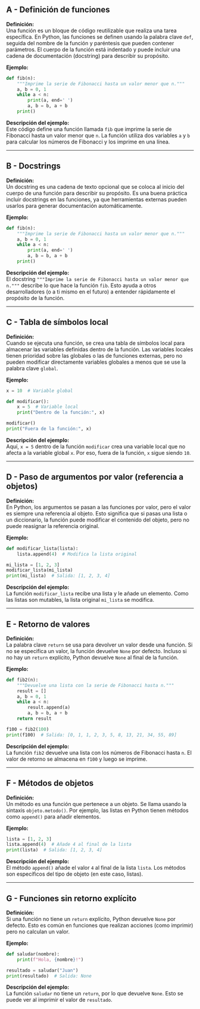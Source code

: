 ## A - Definición de funciones

**Definición:**  
Una función es un bloque de código reutilizable que realiza una tarea específica. En Python, las funciones se definen usando la palabra clave `def`, seguida del nombre de la función y paréntesis que pueden contener parámetros. El cuerpo de la función está indentado y puede incluir una cadena de documentación (docstring) para describir su propósito.

**Ejemplo:**

```python
def fib(n):
    """Imprime la serie de Fibonacci hasta un valor menor que n."""
    a, b = 0, 1
    while a < n:
        print(a, end=' ')
        a, b = b, a + b
    print()
```

**Descripción del ejemplo:**  
Este código define una función llamada `fib` que imprime la serie de Fibonacci hasta un valor menor que `n`. La función utiliza dos variables `a` y `b` para calcular los números de Fibonacci y los imprime en una línea.

---

## B - Docstrings

**Definición:**  
Un docstring es una cadena de texto opcional que se coloca al inicio del cuerpo de una función para describir su propósito. Es una buena práctica incluir docstrings en las funciones, ya que herramientas externas pueden usarlos para generar documentación automáticamente.

**Ejemplo:**

```python
def fib(n):
    """Imprime la serie de Fibonacci hasta un valor menor que n."""
    a, b = 0, 1
    while a < n:
        print(a, end=' ')
        a, b = b, a + b
    print()
```

**Descripción del ejemplo:**  
El docstring `"""Imprime la serie de Fibonacci hasta un valor menor que n."""` describe lo que hace la función `fib`. Esto ayuda a otros desarrolladores (o a ti mismo en el futuro) a entender rápidamente el propósito de la función.

---

## C - Tabla de símbolos local

**Definición:**  
Cuando se ejecuta una función, se crea una tabla de símbolos local para almacenar las variables definidas dentro de la función. Las variables locales tienen prioridad sobre las globales o las de funciones externas, pero no pueden modificar directamente variables globales a menos que se use la palabra clave `global`.

**Ejemplo:**

```python
x = 10  # Variable global

def modificar():
    x = 5  # Variable local
    print("Dentro de la función:", x)

modificar()
print("Fuera de la función:", x)
```

**Descripción del ejemplo:**  
Aquí, `x = 5` dentro de la función `modificar` crea una variable local que no afecta a la variable global `x`. Por eso, fuera de la función, `x` sigue siendo `10`.

---

## D - Paso de argumentos por valor (referencia a objetos)

**Definición:**  
En Python, los argumentos se pasan a las funciones por valor, pero el valor es siempre una referencia al objeto. Esto significa que si pasas una lista o un diccionario, la función puede modificar el contenido del objeto, pero no puede reasignar la referencia original.

**Ejemplo:**

```python
def modificar_lista(lista):
    lista.append(4)  # Modifica la lista original

mi_lista = [1, 2, 3]
modificar_lista(mi_lista)
print(mi_lista)  # Salida: [1, 2, 3, 4]
```

**Descripción del ejemplo:**  
La función `modificar_lista` recibe una lista y le añade un elemento. Como las listas son mutables, la lista original `mi_lista` se modifica.

---

## E - Retorno de valores

**Definición:**  
La palabra clave `return` se usa para devolver un valor desde una función. Si no se especifica un valor, la función devuelve `None` por defecto. Incluso si no hay un `return` explícito, Python devuelve `None` al final de la función.

**Ejemplo:**

```python
def fib2(n):
    """Devuelve una lista con la serie de Fibonacci hasta n."""
    result = []
    a, b = 0, 1
    while a < n:
        result.append(a)
        a, b = b, a + b
    return result

f100 = fib2(100)
print(f100)  # Salida: [0, 1, 1, 2, 3, 5, 8, 13, 21, 34, 55, 89]
```

**Descripción del ejemplo:**  
La función `fib2` devuelve una lista con los números de Fibonacci hasta `n`. El valor de retorno se almacena en `f100` y luego se imprime.

---

## F - Métodos de objetos

**Definición:**  
Un método es una función que pertenece a un objeto. Se llama usando la sintaxis `objeto.metodo()`. Por ejemplo, las listas en Python tienen métodos como `append()` para añadir elementos.

**Ejemplo:**

```python
lista = [1, 2, 3]
lista.append(4)  # Añade 4 al final de la lista
print(lista)  # Salida: [1, 2, 3, 4]
```

**Descripción del ejemplo:**  
El método `append()` añade el valor `4` al final de la lista `lista`. Los métodos son específicos del tipo de objeto (en este caso, listas).

---

## G - Funciones sin retorno explícito

**Definición:**  
Si una función no tiene un `return` explícito, Python devuelve `None` por defecto. Esto es común en funciones que realizan acciones (como imprimir) pero no calculan un valor.

**Ejemplo:**

```python
def saludar(nombre):
    print(f"Hola, {nombre}!")

resultado = saludar("Juan")
print(resultado)  # Salida: None
```

**Descripción del ejemplo:**  
La función `saludar` no tiene un `return`, por lo que devuelve `None`. Esto se puede ver al imprimir el valor de `resultado`.
